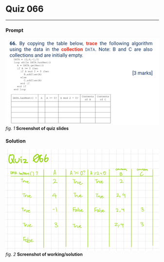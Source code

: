 # Quiz 066
<hr>

### Prompt
![](images/quiz_066_slide.png)
*fig. 1* **Screenshot of quiz slides**

### Solution
![](images/quiz_066_solution.jpeg)
*fig. 2* **Screenshot of working/solution**